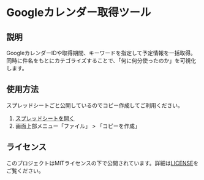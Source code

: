 # Googleカレンダー取得ツール

## 説明

GoogleカレンダーIDや取得期間、キーワードを指定して予定情報を一括取得。
同時に件名をもとにカテゴライズすることで、「何に何分使ったのか」を可視化します。


## 使用方法

スプレッドシートごと公開しているのでコピー作成してご利用ください。

1. [スプレッドシートを開く](https://docs.google.com/spreadsheets/d/1Lf--0M4pVu7TWNgRTpO5RrXx2WM3AGa1mARoSpaY3TM/)
2. 画面上部メニュー「ファイル」 > 「コピーを作成」

## ライセンス

このプロジェクトはMITライセンスの下で公開されています。詳細は[LICENSE](LICENSE.txt)をご覧ください。
